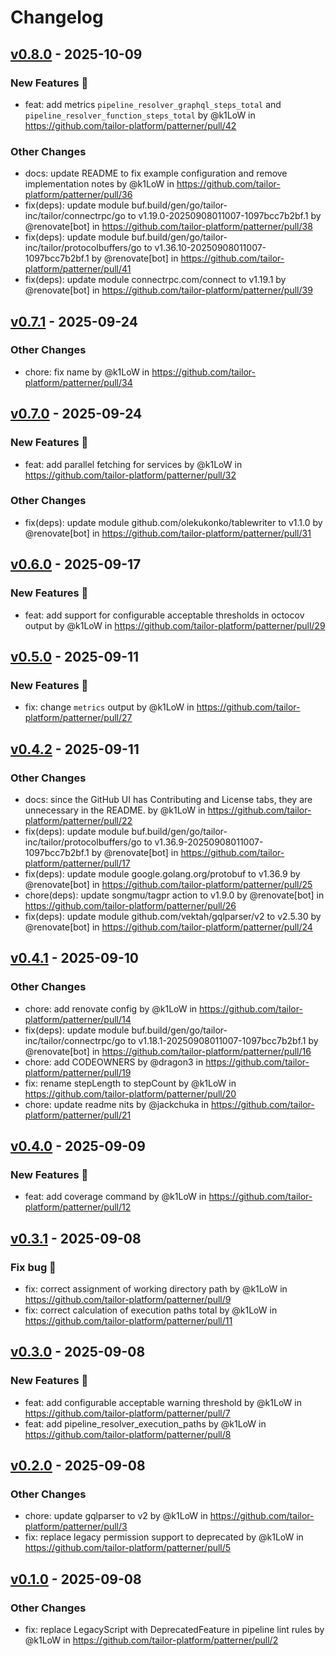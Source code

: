 # Changelog

## [v0.8.0](https://github.com/tailor-platform/patterner/compare/v0.7.1...v0.8.0) - 2025-10-09
### New Features 🎉
- feat: add metrics `pipeline_resolver_graphql_steps_total` and `pipeline_resolver_function_steps_total` by @k1LoW in https://github.com/tailor-platform/patterner/pull/42
### Other Changes
- docs: update README to fix example configuration and remove implementation notes by @k1LoW in https://github.com/tailor-platform/patterner/pull/36
- fix(deps): update module buf.build/gen/go/tailor-inc/tailor/connectrpc/go to v1.19.0-20250908011007-1097bcc7b2bf.1 by @renovate[bot] in https://github.com/tailor-platform/patterner/pull/38
- fix(deps): update module buf.build/gen/go/tailor-inc/tailor/protocolbuffers/go to v1.36.10-20250908011007-1097bcc7b2bf.1 by @renovate[bot] in https://github.com/tailor-platform/patterner/pull/41
- fix(deps): update module connectrpc.com/connect to v1.19.1 by @renovate[bot] in https://github.com/tailor-platform/patterner/pull/39

## [v0.7.1](https://github.com/tailor-platform/patterner/compare/v0.7.0...v0.7.1) - 2025-09-24
### Other Changes
- chore: fix name by @k1LoW in https://github.com/tailor-platform/patterner/pull/34

## [v0.7.0](https://github.com/tailor-platform/patterner/compare/v0.6.0...v0.7.0) - 2025-09-24
### New Features 🎉
- feat: add parallel fetching for services by @k1LoW in https://github.com/tailor-platform/patterner/pull/32
### Other Changes
- fix(deps): update module github.com/olekukonko/tablewriter to v1.1.0 by @renovate[bot] in https://github.com/tailor-platform/patterner/pull/31

## [v0.6.0](https://github.com/tailor-platform/patterner/compare/v0.5.0...v0.6.0) - 2025-09-17
### New Features 🎉
- feat: add support for configurable acceptable thresholds in octocov output by @k1LoW in https://github.com/tailor-platform/patterner/pull/29

## [v0.5.0](https://github.com/tailor-platform/patterner/compare/v0.4.2...v0.5.0) - 2025-09-11
### New Features 🎉
- fix: change `metrics` output by @k1LoW in https://github.com/tailor-platform/patterner/pull/27

## [v0.4.2](https://github.com/tailor-platform/patterner/compare/v0.4.1...v0.4.2) - 2025-09-11
### Other Changes
- docs: since the GitHub UI has Contributing and License tabs, they are  unnecessary in the README. by @k1LoW in https://github.com/tailor-platform/patterner/pull/22
- fix(deps): update module buf.build/gen/go/tailor-inc/tailor/protocolbuffers/go to v1.36.9-20250908011007-1097bcc7b2bf.1 by @renovate[bot] in https://github.com/tailor-platform/patterner/pull/17
- fix(deps): update module google.golang.org/protobuf to v1.36.9 by @renovate[bot] in https://github.com/tailor-platform/patterner/pull/25
- chore(deps): update songmu/tagpr action to v1.9.0 by @renovate[bot] in https://github.com/tailor-platform/patterner/pull/26
- fix(deps): update module github.com/vektah/gqlparser/v2 to v2.5.30 by @renovate[bot] in https://github.com/tailor-platform/patterner/pull/24

## [v0.4.1](https://github.com/tailor-platform/patterner/compare/v0.4.0...v0.4.1) - 2025-09-10
### Other Changes
- chore: add renovate config by @k1LoW in https://github.com/tailor-platform/patterner/pull/14
- fix(deps): update module buf.build/gen/go/tailor-inc/tailor/connectrpc/go to v1.18.1-20250908011007-1097bcc7b2bf.1 by @renovate[bot] in https://github.com/tailor-platform/patterner/pull/16
- chore: add CODEOWNERS by @dragon3 in https://github.com/tailor-platform/patterner/pull/19
- fix: rename stepLength to stepCount by @k1LoW in https://github.com/tailor-platform/patterner/pull/20
- chore: update readme nits by @jackchuka in https://github.com/tailor-platform/patterner/pull/21

## [v0.4.0](https://github.com/tailor-platform/patterner/compare/v0.3.1...v0.4.0) - 2025-09-09
### New Features 🎉
- feat: add coverage command by @k1LoW in https://github.com/tailor-platform/patterner/pull/12

## [v0.3.1](https://github.com/tailor-platform/patterner/compare/v0.3.0...v0.3.1) - 2025-09-08
### Fix bug 🐛
- fix: correct assignment of working directory path by @k1LoW in https://github.com/tailor-platform/patterner/pull/9
- fix: correct calculation of execution paths total by @k1LoW in https://github.com/tailor-platform/patterner/pull/11

## [v0.3.0](https://github.com/tailor-platform/patterner/compare/v0.2.0...v0.3.0) - 2025-09-08
### New Features 🎉
- feat: add configurable acceptable warning threshold by @k1LoW in https://github.com/tailor-platform/patterner/pull/7
- feat: add pipeline_resolver_execution_paths by @k1LoW in https://github.com/tailor-platform/patterner/pull/8

## [v0.2.0](https://github.com/tailor-platform/patterner/compare/v0.1.0...v0.2.0) - 2025-09-08
### Other Changes
- chore: update gqlparser to v2 by @k1LoW in https://github.com/tailor-platform/patterner/pull/3
- fix: replace legacy permission support to deprecated by @k1LoW in https://github.com/tailor-platform/patterner/pull/5

## [v0.1.0](https://github.com/tailor-platform/patterner/commits/v0.1.0) - 2025-09-08
### Other Changes
- fix: replace LegacyScript with DeprecatedFeature in pipeline lint rules by @k1LoW in https://github.com/tailor-platform/patterner/pull/2
